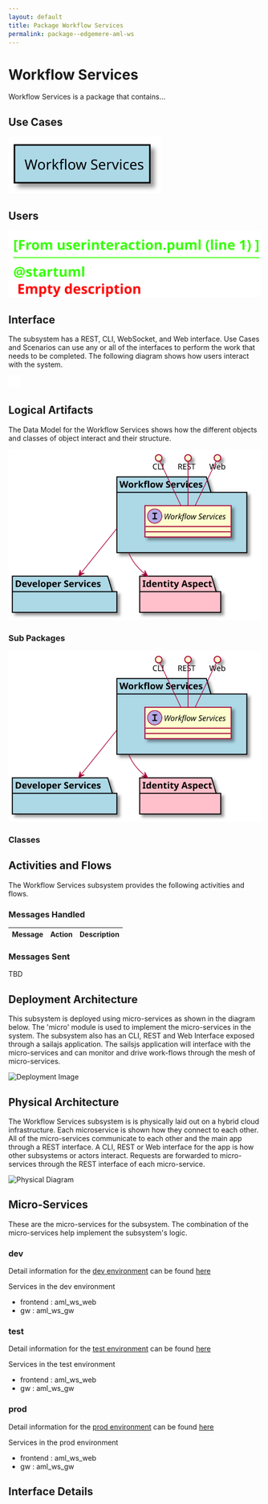 ```yaml
---
layout: default
title: Package Workflow Services
permalink: package--edgemere-aml-ws
---
```

# Workflow Services

Workflow Services is a package that contains...



## Use Cases



![UseCase Diagram](./usecases.svg)

## Users


![User Interaction](./userinteraction.svg)

## Interface
The subsystem has a REST, CLI, WebSocket, and Web interface. Use Cases and Scenarios can use any or all
of the interfaces to perform the work that needs to be completed. The following  diagram shows how
users interact with the system.

![Scenario Mappings Diagram](./scenariomapping.svg)



## Logical Artifacts
The Data Model for the  Workflow Services shows how the different objects and classes of object interact
and their structure.

![Sub Package Diagram](./subpackage.svg)

### Sub Packages



![Logical Diagram](./logical.svg)

### Classes



## Activities and Flows
The Workflow Services subsystem provides the following activities and flows.

### Messages Handled

| Message | Action | Description |
|---|---|---|


### Messages Sent

TBD

## Deployment Architecture

This subsystem is deployed using micro-services as shown in the diagram below. The 'micro' module is
used to implement the micro-services in the system.
The subsystem also has an CLI, REST and Web Interface exposed through a sailajs application. The sailsjs
application will interface with the micro-services and can monitor and drive work-flows through the mesh of
micro-services.

![Deployment Image](./deployment.svg)

## Physical Architecture

The Workflow Services subsystem is is physically laid out on a hybrid cloud infrastructure. Each microservice is shown
how they connect to each other. All of the micro-services communicate to each other and the main app through a
REST interface. A CLI, REST or Web interface for the app is how other subsystems or actors interact. Requests are
forwarded to micro-services through the REST interface of each micro-service.

![Physical Diagram](./physical.svg)

## Micro-Services
These are the micro-services for the subsystem. The combination of the micro-services help implement
the subsystem's logic.

### dev
Detail information for the [dev environment](environment--edgemere-aml-ws-dev)
can be found [here](environment--edgemere-aml-ws-dev)

Services in the dev environment

* frontend : aml_ws_web
* gw : aml_ws_gw

### test
Detail information for the [test environment](environment--edgemere-aml-ws-test)
can be found [here](environment--edgemere-aml-ws-test)

Services in the test environment

* frontend : aml_ws_web
* gw : aml_ws_gw

### prod
Detail information for the [prod environment](environment--edgemere-aml-ws-prod)
can be found [here](environment--edgemere-aml-ws-prod)

Services in the prod environment

* frontend : aml_ws_web
* gw : aml_ws_gw


## Interface Details


